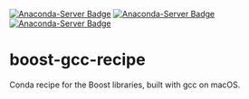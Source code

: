 [![Anaconda-Server Badge](https://anaconda.org/csdms-stack/boost-gcc/badges/version.svg)](https://anaconda.org/csdms-stack/boost-gcc)
[![Anaconda-Server Badge](https://anaconda.org/csdms-stack/boost-gcc/badges/platforms.svg)](https://anaconda.org/csdms-stack/boost-gcc)
[![Anaconda-Server Badge](https://anaconda.org/csdms-stack/boost-gcc/badges/downloads.svg)](https://anaconda.org/csdms-stack/boost-gcc)

# boost-gcc-recipe

Conda recipe for the Boost libraries, built with gcc on macOS.
